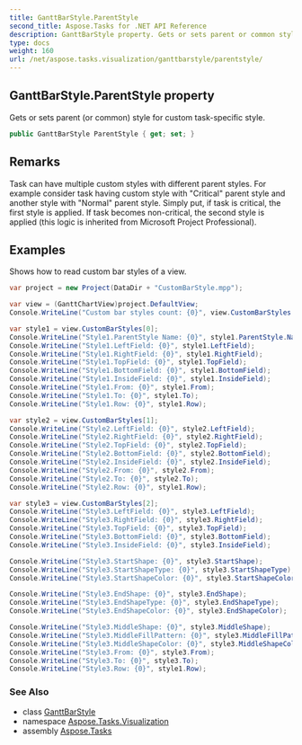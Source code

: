 ```yaml
---
title: GanttBarStyle.ParentStyle
second_title: Aspose.Tasks for .NET API Reference
description: GanttBarStyle property. Gets or sets parent or common style for custom taskspecific style
type: docs
weight: 160
url: /net/aspose.tasks.visualization/ganttbarstyle/parentstyle/
---
```

## GanttBarStyle.ParentStyle property

Gets or sets parent (or common) style for custom task-specific style.

```csharp
public GanttBarStyle ParentStyle { get; set; }
```

## Remarks

Task can have multiple custom styles with different parent styles. For example consider task having custom style with "Critical" parent style and another style with "Normal" parent style. Simply put, if task is critical, the first style is applied. If task becomes non-critical, the second style is applied (this logic is inherited from Microsoft Project Professional).

## Examples

Shows how to read custom bar styles of a view.

```csharp
var project = new Project(DataDir + "CustomBarStyle.mpp");

var view = (GanttChartView)project.DefaultView;
Console.WriteLine("Custom bar styles count: {0}", view.CustomBarStyles.Count);

var style1 = view.CustomBarStyles[0];
Console.WriteLine("Style1.ParentStyle Name: {0}", style1.ParentStyle.Name);
Console.WriteLine("Style1.LeftField: {0}", style1.LeftField);
Console.WriteLine("Style1.RightField: {0}", style1.RightField);
Console.WriteLine("Style1.TopField: {0}", style1.TopField);
Console.WriteLine("Style1.BottomField: {0}", style1.BottomField);
Console.WriteLine("Style1.InsideField: {0}", style1.InsideField);
Console.WriteLine("Style1.From: {0}", style1.From);
Console.WriteLine("Style1.To: {0}", style1.To);
Console.WriteLine("Style1.Row: {0}", style1.Row);

var style2 = view.CustomBarStyles[1];
Console.WriteLine("Style2.LeftField: {0}", style2.LeftField);
Console.WriteLine("Style2.RightField: {0}", style2.RightField);
Console.WriteLine("Style2.TopField: {0}", style2.TopField);
Console.WriteLine("Style2.BottomField: {0}", style2.BottomField);
Console.WriteLine("Style2.InsideField: {0}", style2.InsideField);
Console.WriteLine("Style2.From: {0}", style2.From);
Console.WriteLine("Style2.To: {0}", style2.To);
Console.WriteLine("Style2.Row: {0}", style1.Row);

var style3 = view.CustomBarStyles[2];
Console.WriteLine("Style3.LeftField: {0}", style3.LeftField);
Console.WriteLine("Style3.RightField: {0}", style3.RightField);
Console.WriteLine("Style3.TopField: {0}", style3.TopField);
Console.WriteLine("Style3.BottomField: {0}", style3.BottomField);
Console.WriteLine("Style3.InsideField: {0}", style3.InsideField);

Console.WriteLine("Style3.StartShape: {0}", style3.StartShape);
Console.WriteLine("Style3.StartShapeType: {0}", style3.StartShapeType);
Console.WriteLine("Style3.StartShapeColor: {0}", style3.StartShapeColor);

Console.WriteLine("Style3.EndShape: {0}", style3.EndShape);
Console.WriteLine("Style3.EndShapeType: {0}", style3.EndShapeType);
Console.WriteLine("Style3.EndShapeColor: {0}", style3.EndShapeColor);

Console.WriteLine("Style3.MiddleShape: {0}", style3.MiddleShape);
Console.WriteLine("Style3.MiddleFillPattern: {0}", style3.MiddleFillPattern);
Console.WriteLine("Style3.MiddleShapeColor: {0}", style3.MiddleShapeColor);
Console.WriteLine("Style3.From: {0}", style3.From);
Console.WriteLine("Style3.To: {0}", style3.To);
Console.WriteLine("Style3.Row: {0}", style1.Row);
```

### See Also

* class [GanttBarStyle](../)
* namespace [Aspose.Tasks.Visualization](../../ganttbarstyle/)
* assembly [Aspose.Tasks](../../../)


